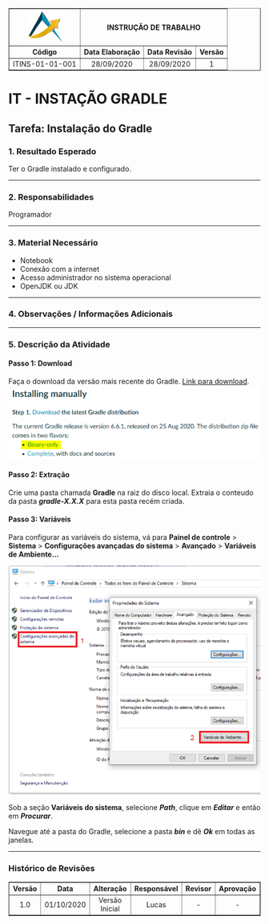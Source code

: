 <table border="1">
    <tr>
        <th><img width="75" src="imagens/path41.png"></th>
        <th colspan=3>INSTRUÇÃO DE TRABALHO</th>
    </tr>
    <tr>
        <th>Código</th>
        <th>Data Elaboração</th>
        <th>Data Revisão</th>
        <th>Versão</th>
    </tr>
    <tr style="text-align: center;">
        <td>ITINS-01-01-001</td>
        <td>28/09/2020</td>
        <td>28/09/2020</td>
        <td>1</td>
    </tr>
</table>

# IT - INSTAÇÃO GRADLE

## Tarefa: Instalação do Gradle

### **1. Resultado Esperado**

Ter o Gradle instalado e configurado.

----------
### **2. Responsabilidades**

Programador

----------
### **3. Material Necessário**

- Notebook
- Conexão com a internet
- Acesso administrador no sistema operacional
- OpenJDK ou JDK

----------
### **4. Observações / Informações Adicionais** 

----------
### **5. Descrição da Atividade**

#### **Passo 1: Download**

Faça o download da versão mais recente do Gradle. [Link para download](https://gradle.org/install/#manually).
![Página para download](imagens/gradle-download.png)

#### **Passo 2: Extração**

Crie uma pasta chamada **Gradle** na raiz do disco local. Extraia o conteudo da pasta ***gradle-X.X.X*** para esta pasta recém criada.

#### **Passo 3: Variáveis**

Para configurar as variáveis do sistema, vá para **Painel de controle** > **Sistema** > **Configurações avançadas do sistema** > **Avançado** > **Variáveis de Ambiente...**

![Variáveis de ambiente](imagens/variaveis-ambiente-windows.png)

Sob a seção **Variáveis do sistema**, selecione ***Path***, clique em ***Editar*** e então em ***Procurar***.

Navegue até a pasta do Gradle, selecione a pasta ***bin*** e dê ***Ok*** em todas as janelas.

----------
### Histórico de Revisões
<table border="1">
    <tr>
        <th>Versão</th>
        <th>Data</th>
        <th>Alteração</th>
        <th>Responsável</th>
        <th>Revisor</th>
        <th>Aprovação</th>
    </tr>
    <tr style="text-align: center;">
        <td>1.0</td>
        <td>01/10/2020</td>
        <td>Versão Inicial</td>
        <td>Lucas</td>
        <td>-</td>
        <td>-</td>
    </tr>
</table>